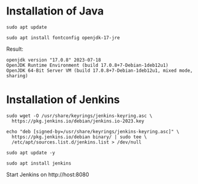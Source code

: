 # Installation of Java
```
sudo apt update
```
```
sudo apt install fontconfig openjdk-17-jre
```

Result:
```
openjdk version "17.0.8" 2023-07-18
OpenJDK Runtime Environment (build 17.0.8+7-Debian-1deb12u1)
OpenJDK 64-Bit Server VM (build 17.0.8+7-Debian-1deb12u1, mixed mode, sharing)
```

# Installation of Jenkins
```
sudo wget -O /usr/share/keyrings/jenkins-keyring.asc \
  https://pkg.jenkins.io/debian/jenkins.io-2023.key
```
```
echo "deb [signed-by=/usr/share/keyrings/jenkins-keyring.asc]" \
  https://pkg.jenkins.io/debian binary/ | sudo tee \
  /etc/apt/sources.list.d/jenkins.list > /dev/null
```
```
sudo apt update -y
```
```
sudo apt install jenkins
```

Start Jenkins on http://host:8080

